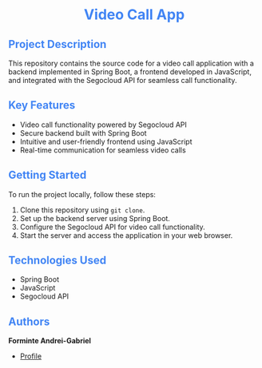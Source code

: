 <h1 align="center" style="color: #4285F4"> Video Call App </h1>

## <span style="color: #4285F4"> Project Description

This repository contains the source code for a video call application with a backend implemented in Spring Boot, a frontend developed in JavaScript, and integrated with the Segocloud API for seamless call functionality.

## <span style="color: #4285F4"> Key Features

- Video call functionality powered by Segocloud API
- Secure backend built with Spring Boot
- Intuitive and user-friendly frontend using JavaScript
- Real-time communication for seamless video calls

## <span style="color: #4285F4"> Getting Started

To run the project locally, follow these steps:
1. Clone this repository using `git clone`.
2. Set up the backend server using Spring Boot.
3. Configure the Segocloud API for video call functionality.
5. Start the server and access the application in your web browser.

## <span style="color: #4285F4"> Technologies Used

- Spring Boot
- JavaScript
- Segocloud API

## <span style="color: #4285F4"> Authors

**Forminte Andrei-Gabriel**

- [Profile](https://github.com/andrey100f)
